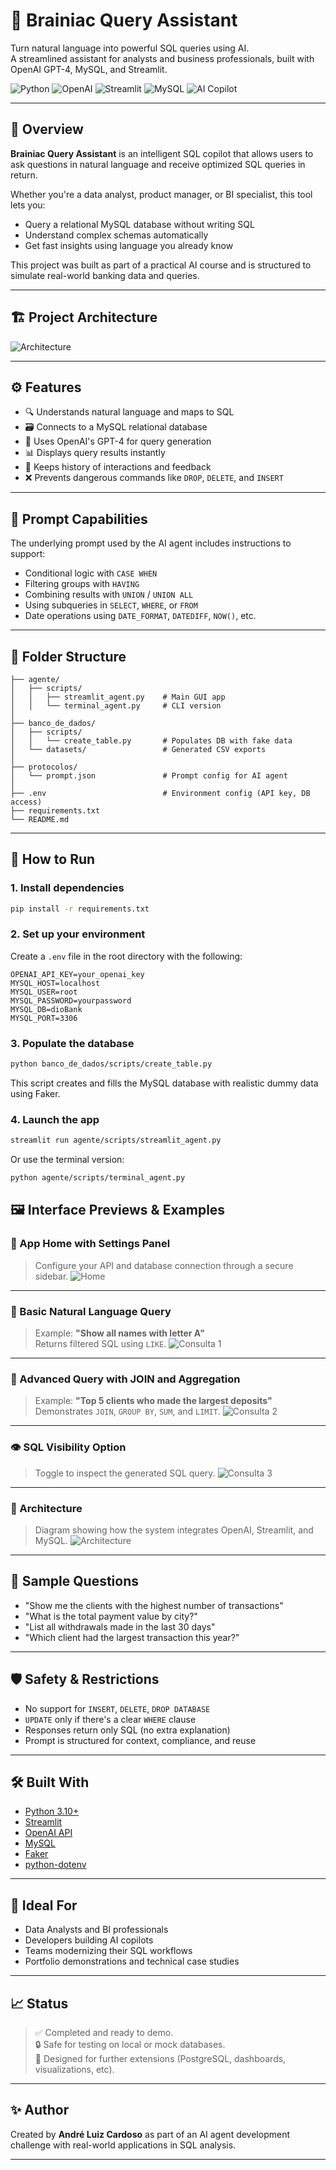 

# 🧠 Brainiac Query Assistant

Turn natural language into powerful SQL queries using AI.  
A streamlined assistant for analysts and business professionals, built with OpenAI GPT-4, MySQL, and Streamlit.

![Python](https://img.shields.io/badge/Python-3.10%2B-blue)
![OpenAI](https://img.shields.io/badge/OpenAI-GPT--4-ff69b4)
![Streamlit](https://img.shields.io/badge/UI-Streamlit-orange)
![MySQL](https://img.shields.io/badge/Database-MySQL-blue)
![AI Copilot](https://img.shields.io/badge/AI-Copilot-brightgreen)

---

## 📌 Overview

**Brainiac Query Assistant** is an intelligent SQL copilot that allows users to ask questions in natural language and receive optimized SQL queries in return.

Whether you're a data analyst, product manager, or BI specialist, this tool lets you:
- Query a relational MySQL database without writing SQL
- Understand complex schemas automatically
- Get fast insights using language you already know

This project was built as part of a practical AI course and is structured to simulate real-world banking data and queries.

---

## 🏗️ Project Architecture

![Architecture](img/arquitetura.png)

---

## ⚙️ Features

- 🔍 Understands natural language and maps to SQL
- 🗃️ Connects to a MySQL relational database
- 🧠 Uses OpenAI's GPT-4 for query generation
- 📊 Displays query results instantly
- 🧾 Keeps history of interactions and feedback
- ❌ Prevents dangerous commands like `DROP`, `DELETE`, and `INSERT`

---

## 🧠 Prompt Capabilities

The underlying prompt used by the AI agent includes instructions to support:

- Conditional logic with `CASE WHEN`
- Filtering groups with `HAVING`
- Combining results with `UNION` / `UNION ALL`
- Using subqueries in `SELECT`, `WHERE`, or `FROM`
- Date operations using `DATE_FORMAT`, `DATEDIFF`, `NOW()`, etc.

---

## 📂 Folder Structure

```
├── agente/
│   ├── scripts/
│   │   ├── streamlit_agent.py    # Main GUI app
│   │   └── terminal_agent.py     # CLI version
│
├── banco_de_dados/
│   ├── scripts/
│   │   └── create_table.py       # Populates DB with fake data
│   └── datasets/                 # Generated CSV exports
│
├── protocolos/
│   └── prompt.json               # Prompt config for AI agent
│
├── .env                          # Environment config (API key, DB access)
├── requirements.txt
└── README.md
```

---

## 🚀 How to Run

### 1. Install dependencies

```bash
pip install -r requirements.txt
```

### 2. Set up your environment

Create a `.env` file in the root directory with the following:

```
OPENAI_API_KEY=your_openai_key
MYSQL_HOST=localhost
MYSQL_USER=root
MYSQL_PASSWORD=yourpassword
MYSQL_DB=dioBank
MYSQL_PORT=3306
```

### 3. Populate the database

```bash
python banco_de_dados/scripts/create_table.py
```

This script creates and fills the MySQL database with realistic dummy data using Faker.

### 4. Launch the app

```bash
streamlit run agente/scripts/streamlit_agent.py
```

Or use the terminal version:

```bash
python agente/scripts/terminal_agent.py
```

## 🖼️ Interface Previews & Examples

### 🔐 App Home with Settings Panel
> Configure your API and database connection through a secure sidebar.
![Home](img/01-Home.png)

---

### 🧾 Basic Natural Language Query
> Example: **"Show all names with letter A"**  
> Returns filtered SQL using `LIKE`.
![Consulta 1](img/02-Name-A.png)

---

### 🧠 Advanced Query with JOIN and Aggregation
> Example: **"Top 5 clients who made the largest deposits"**  
> Demonstrates `JOIN`, `GROUP BY`, `SUM`, and `LIMIT`.
![Consulta 2](img/03-TopDeposits.png)

---

### 👁️ SQL Visibility Option
> Toggle to inspect the generated SQL query.
![Consulta 3](img/04-ShowSQLToggle.png)

---

### 🧬 Architecture
> Diagram showing how the system integrates OpenAI, Streamlit, and MySQL.
![Architecture](img/Architecture.png)

---

## 💬 Sample Questions

- "Show me the clients with the highest number of transactions"
- "What is the total payment value by city?"
- "List all withdrawals made in the last 30 days"
- "Which client had the largest transaction this year?"

---

## 🛡️ Safety & Restrictions

- No support for `INSERT`, `DELETE`, `DROP DATABASE`
- `UPDATE` only if there's a clear `WHERE` clause
- Responses return only SQL (no extra explanation)
- Prompt is structured for context, compliance, and reuse

---

## 🛠️ Built With

- [Python 3.10+](https://www.python.org/)
- [Streamlit](https://streamlit.io/)
- [OpenAI API](https://platform.openai.com/)
- [MySQL](https://www.mysql.com/)
- [Faker](https://faker.readthedocs.io/en/master/)
- [python-dotenv](https://pypi.org/project/python-dotenv/)

---

## 💼 Ideal For

- Data Analysts and BI professionals
- Developers building AI copilots
- Teams modernizing their SQL workflows
- Portfolio demonstrations and technical case studies

---

## 📈 Status

> ✅ Completed and ready to demo.  
> 🔒 Safe for testing on local or mock databases.  
> 🧠 Designed for further extensions (PostgreSQL, dashboards, visualizations, etc).

---

## ✨ Author

Created by **André Luiz Cardoso** as part of an AI agent development challenge with real-world applications in SQL analysis.

---
